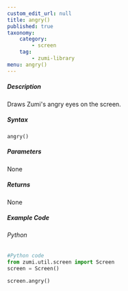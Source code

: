 ```yaml
---
custom_edit_url: null
title: angry()
published: true
taxonomy:
    category:
        - screen
    tag:
        - zumi-library
menu: angry()
---
```


##### Description
Draws Zumi's angry eyes on the screen.

##### Syntax
```angry()```<br />

##### Parameters
None

##### Returns
None

##### Example Code
###### Python
```python
#Python code
from zumi.util.screen import Screen 
screen = Screen()

screen.angry()
```
